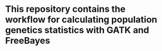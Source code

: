 # This repository contains the workflow for calculating population genetics statistics with GATK and FreeBayes
